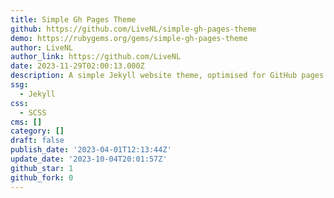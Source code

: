 ```yaml
---
title: Simple Gh Pages Theme
github: https://github.com/LiveNL/simple-gh-pages-theme
demo: https://rubygems.org/gems/simple-gh-pages-theme
author: LiveNL
author_link: https://github.com/LiveNL
date: 2023-11-29T02:00:13.000Z
description: A simple Jekyll website theme, optimised for GitHub pages
ssg:
  - Jekyll
css:
  - SCSS
cms: []
category: []
draft: false
publish_date: '2023-04-01T12:13:44Z'
update_date: '2023-10-04T20:01:57Z'
github_star: 1
github_fork: 0
---
```

